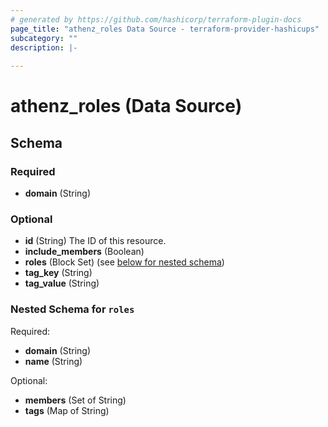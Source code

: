 ```yaml
---
# generated by https://github.com/hashicorp/terraform-plugin-docs
page_title: "athenz_roles Data Source - terraform-provider-hashicups"
subcategory: ""
description: |-
  
---
```


# athenz_roles (Data Source)





<!-- schema generated by tfplugindocs -->
## Schema

### Required

- **domain** (String)

### Optional

- **id** (String) The ID of this resource.
- **include_members** (Boolean)
- **roles** (Block Set) (see [below for nested schema](#nestedblock--roles))
- **tag_key** (String)
- **tag_value** (String)

<a id="nestedblock--roles"></a>
### Nested Schema for `roles`

Required:

- **domain** (String)
- **name** (String)

Optional:

- **members** (Set of String)
- **tags** (Map of String)


